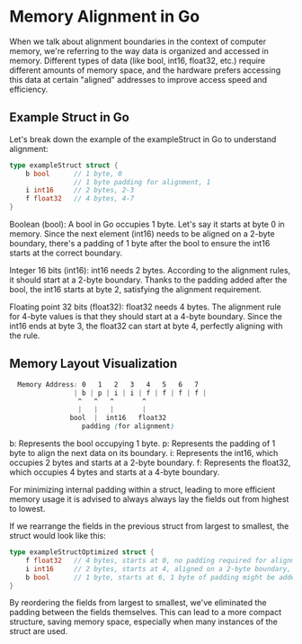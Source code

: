 # Memory Alignment in Go

When we talk about alignment boundaries in the context of computer memory, we're referring to the way data is organized and accessed in memory. Different types of data (like bool, int16, float32, etc.) require different amounts of memory space, and the hardware prefers accessing this data at certain "aligned" addresses to improve access speed and efficiency.

## Example Struct in Go

Let's break down the example of the exampleStruct in Go to understand alignment:

```go
type exampleStruct struct {
    b bool      // 1 byte, 0
                // 1 byte padding for alignment, 1
    i int16     // 2 bytes, 2-3
    f float32   // 4 bytes, 4-7
}
```

Boolean (bool): A bool in Go occupies 1 byte. Let's say it starts at byte 0 in memory. Since the next element (int16) needs to be aligned on a 2-byte boundary, there's a padding of 1 byte after the bool to ensure the int16 starts at the correct boundary.

Integer 16 bits (int16): int16 needs 2 bytes. According to the alignment rules, it should start at a 2-byte boundary. Thanks to the padding added after the bool, the int16 starts at byte 2, satisfying the alignment requirement.

Floating point 32 bits (float32): float32 needs 4 bytes. The alignment rule for 4-byte values is that they should start at a 4-byte boundary. Since the int16 ends at byte 3, the float32 can start at byte 4, perfectly aligning with the rule.

## Memory Layout Visualization

```CSS
  Memory Address: 0   1   2   3   4   5   6   7
                | b | p | i | i | f | f | f | f |
                 ^   ^   ^       ^
                 |   |   |       |
               bool  |  int16   float32
                  padding (for alignment)
``` 

b: Represents the bool occupying 1 byte.
p: Represents the padding of 1 byte to align the next data on its boundary.
i: Represents the int16, which occupies 2 bytes and starts at a 2-byte boundary.
f: Represents the float32, which occupies 4 bytes and starts at a 4-byte boundary.

For minimizing internal padding within a struct, leading to more efficient memory usage it is advised to always always lay the fields out from highest to lowest.

If we rearrange the fields in the previous struct from largest to smallest, the struct would look like this:

```go
type exampleStructOptimized struct {
    f float32   // 4 bytes, starts at 0, no padding required for alignment
    i int16     // 2 bytes, starts at 4, aligned on a 2-byte boundary, no padding required
    b bool      // 1 byte, starts at 6, 1 byte of padding might be added at the end for alignment in arrays or larger structs
}
```

By reordering the fields from largest to smallest, we've eliminated the padding between the fields themselves. This can lead to a more compact structure, saving memory space, especially when many instances of the struct are used.